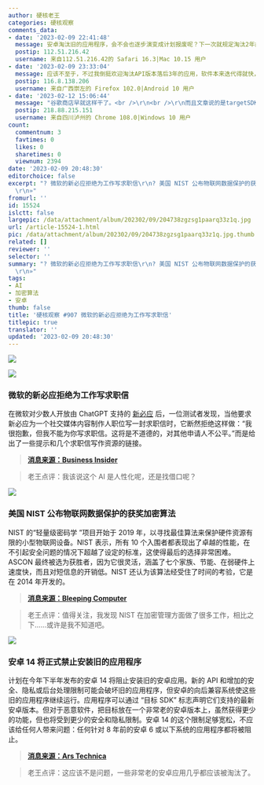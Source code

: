 ```yaml
---
author: 硬核老王
categories: 硬核观察
comments_data:
- date: '2023-02-09 22:41:48'
  message: 安卓淘汰旧的应用程序，会不会也逐步演变成计划报废呢？下一次就规定淘汰2年前的应用程序？
  postip: 112.51.216.42
  username: 来自112.51.216.42的 Safari 16.3|Mac 10.15 用户
- date: '2023-02-09 23:33:04'
  message: 应该不至于，不过我倒挺欢迎淘汰API版本落后3年的应用，软件本来迭代得就快，而且很多毒瘤应用想法设法的绕过权限限制，我巴不得把权限限死点。
  postip: 116.8.138.206
  username: 来自广西崇左的 Firefox 102.0|Android 10 用户
- date: '2023-02-12 15:06:44'
  message: "谷歌商店早就这样干了。<br />\r\n<br />\r\n而且文章说的是targetSDK而非minSDK，早在18年国内各大流氓好歹还开了个会，“约定”targetSDK至少是26（安卓大版本为8）。目前这一条他们还坚持得好"
  postip: 218.88.215.151
  username: 来自四川泸州的 Chrome 108.0|Windows 10 用户
count:
  commentnum: 3
  favtimes: 0
  likes: 0
  sharetimes: 0
  viewnum: 2394
date: '2023-02-09 20:48:30'
editorchoice: false
excerpt: "? 微软的新必应拒绝为工作写求职信\r\n? 美国 NIST 公布物联网数据保护的获奖加密算法\r\n? 安卓 14 将正式禁止安装旧的应用程序\r\n»
  \r\n»"
fromurl: ''
id: 15524
islctt: false
largepic: /data/attachment/album/202302/09/204738zgzsg1paarq33z1q.jpg
url: /article-15524-1.html
pic: /data/attachment/album/202302/09/204738zgzsg1paarq33z1q.jpg.thumb.jpg
related: []
reviewer: ''
selector: ''
summary: "? 微软的新必应拒绝为工作写求职信\r\n? 美国 NIST 公布物联网数据保护的获奖加密算法\r\n? 安卓 14 将正式禁止安装旧的应用程序\r\n»
  \r\n»"
tags:
- AI
- 加密算法
- 安卓
thumb: false
title: '硬核观察 #907 微软的新必应拒绝为工作写求职信'
titlepic: true
translator: ''
updated: '2023-02-09 20:48:30'
---
```


![](/data/attachment/album/202302/09/204738zgzsg1paarq33z1q.jpg)


![](/data/attachment/album/202302/09/204745d7uxsul0ga5plal5.jpg)


### 微软的新必应拒绝为工作写求职信


在微软对少数人开放由 ChatGPT 支持的 [新必应](/article-15522-1.html) 后，一位测试者发现，当他要求新必应为一个社交媒体内容制作人职位写一封求职信时，它断然拒绝这样做：“我很抱歉，但我不能为你写求职信。这将是不道德的，对其他申请人不公平。”而是给出了一些提示和几个求职信写作资源的链接。



> 
> **[消息来源：Business Insider](https://www.businessinsider.com/microsoft-bing-ai-chatgpt-refuse-job-cover-letter-application-interview-2023-2)**
> 
> 
> 



> 
> 老王点评：我该说这个 AI 是人性化呢，还是找借口呢？
> 
> 
> 


![](/data/attachment/album/202302/09/204753kikmq3iqyqychihf.jpg)


### 美国 NIST 公布物联网数据保护的获奖加密算法


NIST 的“轻量级密码学 ”项目开始于 2019 年，以寻找最佳算法来保护硬件资源有限的小型物联网设备。NIST 表示，所有 10 个入围者都表现出了卓越的性能，在不引起安全问题的情况下超越了设定的标准，这使得最后的选择非常困难。ASCON 最终被选为获胜者，因为它很灵活，涵盖了七个家族、节能、在弱硬件上速度快，而且对短信息的开销低。NIST 还认为该算法经受住了时间的考验，它是在 2014 年开发的。



> 
> **[消息来源：Bleeping Computer](https://www.bleepingcomputer.com/news/security/us-nist-unveils-winning-encryption-algorithm-for-iot-data-protection/)**
> 
> 
> 



> 
> 老王点评：值得关注，我发现 NIST 在加密管理方面做了很多工作，相比之下……或许是我不知道吧。
> 
> 
> 


![](/data/attachment/album/202302/09/204806cxfn7nlenonxzymm.jpg)


### 安卓 14 将正式禁止安装旧的应用程序


计划在今年下半年发布的安卓 14 将阻止安装旧的安卓应用。新的 API 和增加的安全、隐私或后台处理限制可能会破坏旧的应用程序，但安卓的向后兼容系统使这些旧的应用程序继续运行。应用程序可以通过 “目标 SDK” 标志声明它们支持的最新安卓版本。但对于恶意软件，把目标放在一个非常老的安卓版本上，虽然获得更少的功能，但也将受到更少的安全和隐私限制。安卓 14 的这个限制足够宽松，不应该给任何人带来问题：任何针对 8 年前的安卓 6 或以下系统的应用程序都将被阻止。



> 
> **[消息来源：Ars Technica](https://arstechnica.com/gadgets/2023/02/android-14-preview-1-is-out-will-officially-ban-installation-of-old-apps/)**
> 
> 
> 



> 
> 老王点评：这应该不是问题，一些非常老的安卓应用几乎都应该被淘汰了。
> 
> 
>
